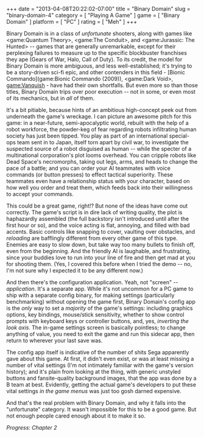 +++
date = "2013-04-08T20:22:02-07:00"
title = "Binary Domain"
slug = "binary-domain-4"
category = [ "Playing A Game" ]
game = [ "Binary Domain" ]
platform = [ "PC" ]
rating = [ "Meh" ]
+++

Binary Domain is in a class of <i>unfortunate</i> shooters, along with games like <game:Quantum Theory>, <game:The Conduit>, and <game:Jurassic: The Hunted> -- games that are generally unremarkable, except for their perplexing failures to measure up to the specific blockbuster franchises they ape (Gears of War, Halo, Call of Duty).  To its credit, the model for Binary Domain is more ambiguous, and less well-established; it's trying to be a story-driven sci-fi epic, and other contenders in this field - [Bionic Commando](game:Bionic Commando (2009)), <game:Dark Void>, <game:Vanquish> - have had their own shortfalls.  But even more so than those titles, Binary Domain trips over poor execution -- not in some, or even most of its mechanics, but in <i>all</i> of them.

It's a bit pitiable, because hints of an ambitious high-concept peek out from underneath the game's wreckage.  I can picture an awesome pitch for this game: in a near-future, semi-apocalyptic world, rebuilt with the help of a robot workforce, the powder-keg of fear regarding robots infiltrating human society has just been tipped.  You play as part of an international special-ops team sent in to Japan, itself torn apart by civil war, to investigate the suspected source of a robot disguised as human -- while the specter of a multinational corporation's plot looms overhead.  You can cripple robots like Dead Space's necromorphs, taking out legs, arms, and heads to change the pace of a battle; and you can order your AI teammates with voice commands (or button presses) to effect tactical superiority.  These teammates even have a relationship status with your character, based on how well you order and treat them, which feeds back into their willingness to accept your commands.

This could be a great game, right!?  But none of the ideas have come out correctly.  The game's script is in dire lack of writing quality, the plot is haphazardly assembled (the full backstory isn't introduced until after the first hour or so), and the voice acting is flat, annoying, and filled with bad accents.  Basic controls like snapping to cover, vaulting over obstacles, and <i>reloading</i> are bafflingly different from every other game of this type.  Enemies are easy to slow down, but take way too many bullets to finish off, even from the beginning.  And the friendly AI is laughable, and frustrating, since your buddies love to run into your line of fire and then get mad at you for shooting them.  (Yes, I covered this before when I tried the demo -- no, I'm not sure why I expected it to be any different now.)

And then there's the configuration application.  Yeah, not "screen" -- <i>application</i>.  It's a separate app.  While it's not uncommon for a PC game to ship with a separate config binary, for making settings (particularly benchmarking) without opening the game first, Binary Domain's config app is the <i>only</i> way to set a <i>majority</i> of the game's settings: including graphics options, key bindings, mouse/stick sensitivity, whether to show control prompts with keyboard keys or controller buttons, and, yes, <i>inverting the look axis</i>.  The in-game settings screen is basically pointless; to change anything of value, you need to exit the game and run this sidecar app, then return to wherever your last save was.

The config app itself is indicative of the number of shits Sega apparently gave about this game.  At first, it didn't even exist, or was at least missing a number of vital settings (I'm not intimately familiar with the game's version history); and it's plain from looking at the thing, with generic unstyled buttons and fansite-quality background images, that the app was done by a B team at best.  Evidently, getting the actual game's developers to put these vital settings <i>in the game menus</i> was just too gosh darned expensive.

And that's the real problem with Binary Domain, and why it falls into the "unfortunate" category.  It wasn't impossible for this to be a good game.  But not enough people cared enough about it to make it so.

<i>Progress: Chapter 2</i>